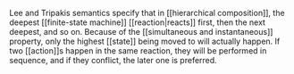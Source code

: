 Lee and Tripakis semantics specify that in [[hierarchical composition]], the deepest [[finite-state machine]] [[reaction|reacts]] first, then the next deepest, and so on. Because of the [[simultaneous and instantaneous]] property, only the highest [[state]] being moved to will actually happen. If two [[action]]s happen in the same reaction, they will be performed in sequence, and if they conflict, the later one is preferred.